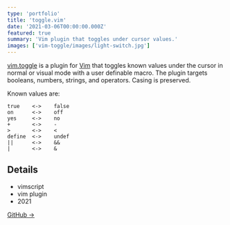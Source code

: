 ```yaml
---
type: 'portfolio'
title: 'toggle.vim'
date: '2021-03-06T00:00:00.000Z'
featured: true
summary: 'Vim plugin that toggles under cursor values.'
images: ['vim-toggle/images/light-switch.jpg']
---
```


[vim.toggle](https://github.com/ryantoddgarza/vim-toggle) is a plugin for [Vim](https://www.vim.org/) that toggles known values under the cursor in normal or visual mode with a user definable macro. The plugin targets booleans, numbers, strings, and operators. Casing is preserved.

Known values are:

```
true    <->    false
on      <->    off
yes     <->    no
+       <->    -
>       <->    <
define  <->    undef
||      <->    &&
|       <->    &
```

## Details

<article class="tech-card">

- vimscript
- vim plugin
- 2021

[GitHub →](https://github.com/ryantoddgarza/vim-toggle)

</article>
